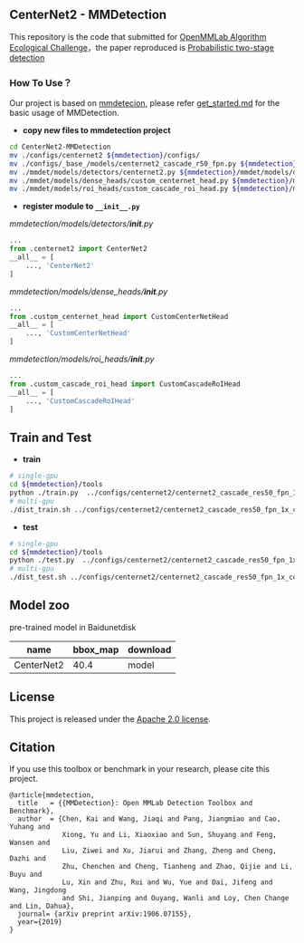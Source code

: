 


## CenterNet2 - MMDetection
This repository is the code that submitted for [OpenMMLab Algorithm Ecological Challenge](https://openmmlab.com/competitions/algorithm-2021)，the paper reproduced is [Probabilistic two-stage detection](https://arxiv.org/pdf/2103.07461.pdf)




### How To Use？
Our project is based on [mmdetecion](https://github.com/open-mmlab/mmdetection), please refer [get_started.md](https://github.com/open-mmlab/mmdetection/blob/master/docs/get_started.md) for the basic usage of MMDetection. 

- **copy new files to mmdetection project**

```bash
cd CenterNet2-MMDetection
mv ./configs/centernet2 ${mmdetection}/configs/
mv ./configs/_base_/models/centernet2_cascade_r50_fpn.py ${mmdetection}/configs/_base_/models/
mv ./mmdet/models/detectors/centernet2.py ${mmdetection}/mmdet/models/detectors/
mv ./mmdet/models/dense_heads/custom_centernet_head.py ${mmdetection}/mmdet/models/dense_heads/
mv ./mmdet/models/roi_heads/custom_cascade_roi_head.py ${mmdetection}/mmdet/models/roi_heads/
```


- **register module to  `__init__.py`**

*mmdetection/models/detectors/__init__.py*


```python
...
from .centernet2 import CenterNet2
__all__ = [
    ..., 'CenterNet2'
]
```


*mmdetection/models/dense_heads/__init__.py*

```python
...
from .custom_centernet_head import CustomCenterNetHead
__all__ = [
    ..., 'CustomCenterNetHead'
]
```
*mmdetection/models/roi_heads/__init__.py*

```python
...
from .custom_cascade_roi_head import CustomCascadeRoIHead
__all__ = [
    ..., 'CustomCascadeRoIHead'
]
```

## Train and Test
- **train**

```bash
# single-gpu
cd ${mmdetection}/tools
python ./train.py  ../configs/centernet2/centernet2_cascade_res50_fpn_1x_coco.py [optional arguments]
# multi-gpu
./dist_train.sh ../configs/centernet2/centernet2_cascade_res50_fpn_1x_coco.py ${GPU_NUM} [optional arguments]
```

- **test**
```bash
# single-gpu
cd ${mmdetection}/tools
python ./test.py  ../configs/centernet2/centernet2_cascade_res50_fpn_1x_coco.py ${CHECKPOINT_FILE} [optional arguments]
# multi-gpu
./dist_test.sh ../configs/centernet2/centernet2_cascade_res50_fpn_1x_coco.py ${CHECKPOINT_FILE} ${GPU_NUM} --out ${RESULT_FILE} [optional arguments]
```




## Model zoo
pre-trained model in Baidunetdisk


 
| name | bbox_map |download|
|--|--|--|
| CenterNet2 | 40.4 |model |



## License

This project is released under the [Apache 2.0 license](LICENSE).

## Citation

If you use this toolbox or benchmark in your research, please cite this project.

```
@article{mmdetection,
  title   = {{MMDetection}: Open MMLab Detection Toolbox and Benchmark},
  author  = {Chen, Kai and Wang, Jiaqi and Pang, Jiangmiao and Cao, Yuhang and
             Xiong, Yu and Li, Xiaoxiao and Sun, Shuyang and Feng, Wansen and
             Liu, Ziwei and Xu, Jiarui and Zhang, Zheng and Cheng, Dazhi and
             Zhu, Chenchen and Cheng, Tianheng and Zhao, Qijie and Li, Buyu and
             Lu, Xin and Zhu, Rui and Wu, Yue and Dai, Jifeng and Wang, Jingdong
             and Shi, Jianping and Ouyang, Wanli and Loy, Chen Change and Lin, Dahua},
  journal= {arXiv preprint arXiv:1906.07155},
  year={2019}
}
```

